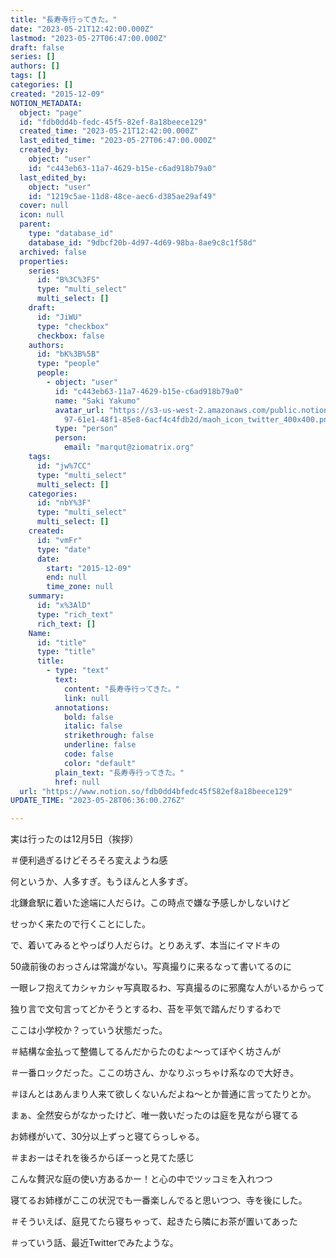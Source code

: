 ```yaml
---
title: "長寿寺行ってきた。"
date: "2023-05-21T12:42:00.000Z"
lastmod: "2023-05-27T06:47:00.000Z"
draft: false
series: []
authors: []
tags: []
categories: []
created: "2015-12-09"
NOTION_METADATA:
  object: "page"
  id: "fdb0dd4b-fedc-45f5-82ef-8a18beece129"
  created_time: "2023-05-21T12:42:00.000Z"
  last_edited_time: "2023-05-27T06:47:00.000Z"
  created_by:
    object: "user"
    id: "c443eb63-11a7-4629-b15e-c6ad918b79a0"
  last_edited_by:
    object: "user"
    id: "1219c5ae-11d8-48ce-aec6-d385ae29af49"
  cover: null
  icon: null
  parent:
    type: "database_id"
    database_id: "9dbcf20b-4d97-4d69-98ba-8ae9c8c1f58d"
  archived: false
  properties:
    series:
      id: "B%3C%3FS"
      type: "multi_select"
      multi_select: []
    draft:
      id: "JiWU"
      type: "checkbox"
      checkbox: false
    authors:
      id: "bK%3B%5B"
      type: "people"
      people:
        - object: "user"
          id: "c443eb63-11a7-4629-b15e-c6ad918b79a0"
          name: "Saki Yakumo"
          avatar_url: "https://s3-us-west-2.amazonaws.com/public.notion-static.com/3ad1c4\
            97-61e1-48f1-85e8-6acf4c4fdb2d/maoh_icon_twitter_400x400.png"
          type: "person"
          person:
            email: "marqut@ziomatrix.org"
    tags:
      id: "jw%7CC"
      type: "multi_select"
      multi_select: []
    categories:
      id: "nbY%3F"
      type: "multi_select"
      multi_select: []
    created:
      id: "vmFr"
      type: "date"
      date:
        start: "2015-12-09"
        end: null
        time_zone: null
    summary:
      id: "x%3AlD"
      type: "rich_text"
      rich_text: []
    Name:
      id: "title"
      type: "title"
      title:
        - type: "text"
          text:
            content: "長寿寺行ってきた。"
            link: null
          annotations:
            bold: false
            italic: false
            strikethrough: false
            underline: false
            code: false
            color: "default"
          plain_text: "長寿寺行ってきた。"
          href: null
  url: "https://www.notion.so/fdb0dd4bfedc45f582ef8a18beece129"
UPDATE_TIME: "2023-05-28T06:36:00.276Z"

---
```

<link rel="stylesheet" href="https://cdn.jsdelivr.net/npm/katex@0.16.2/dist/katex.min.css" integrity="sha384-bYdxxUwYipFNohQlHt0bjN/LCpueqWz13HufFEV1SUatKs1cm4L6fFgCi1jT643X" crossorigin="anonymous">


実は行ったのは12月5日（挨拶）


＃便利過ぎるけどそろそろ変えようね感


何というか、人多すぎ。もうほんと人多すぎ。


北鎌倉駅に着いた途端に人だらけ。この時点で嫌な予感しかしないけど


せっかく来たので行くことにした。


で、着いてみるとやっぱり人だらけ。とりあえず、本当にイマドキの


50歳前後のおっさんは常識がない。写真撮りに来るなって書いてるのに


一眼レフ抱えてカシャカシャ写真取るわ、写真撮るのに邪魔な人がいるからって


独り言で文句言ってどかそうとするわ、苔を平気で踏んだりするわで


ここは小学校か？っていう状態だった。


＃結構な金払って整備してるんだからたのむよ〜ってぼやく坊さんが


＃一番ロックだった。ここの坊さん、かなりぶっちゃけ系なので大好き。


＃ほんとはあんまり人来て欲しくないんだよね〜とか普通に言ってたりとか。


まぁ、全然安らがなかったけど、唯一救いだったのは庭を見ながら寝てる


お姉様がいて、30分以上ずっと寝てらっしゃる。


＃まおーはそれを後ろからぼーっと見てた感じ


こんな贅沢な庭の使い方あるかー！と心の中でツッコミを入れつつ


寝てるお姉様がここの状況でも一番楽しんでると思いつつ、寺を後にした。


＃そういえば、庭見てたら寝ちゃって、起きたら隣にお茶が置いてあった


＃っていう話、最近Twitterでみたような。

